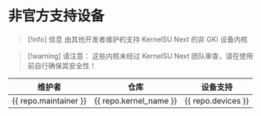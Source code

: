 # 非官方支持设备

>[!info] 信息
> 由其他开发者维护的支持 KernelSU Next 的非 GKI 设备内核

>[!warning] 请注意：
> 这些内核未经过 KernelSU Next 团队审查，请在使用前自行确保其安全性！

<script setup>
import data from '../../repos.json'
</script>

<table>
   <thead>
      <tr>
         <th>维护者</th>
         <th>仓库</th>
         <th>设备支持</th>
      </tr>
   </thead>
   <tbody>
    <tr v-for="repo in data" :key="repo.devices">
        <td><a :href="repo.maintainer_link" target="_blank" rel="noreferrer">{{ repo.maintainer }}</a></td>
        <td><a :href="repo.kernel_link" target="_blank" rel="noreferrer">{{ repo.kernel_name }}</a></td>
        <td>{{ repo.devices }}</td>
    </tr>
   </tbody>
</table>